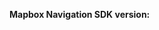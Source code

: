 <!--

Hello and thanks for contributing!

Before continuing, can you check if the answer is available within:

* The documentation - https://www.mapbox.com/mapbox-navigation-ios/navigation/
* The example app - https://github.com/mapbox/navigation-ios-examples

-->

<!-- Please note which version of the Mapbox Navigation SDK you are using. -->

**Mapbox Navigation SDK version:**
